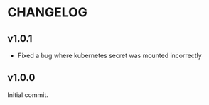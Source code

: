 # CHANGELOG

## v1.0.1

* Fixed a bug where kubernetes secret was mounted incorrectly

## v1.0.0

Initial commit.
